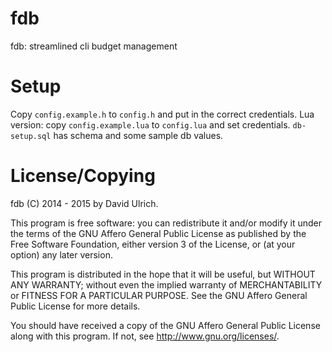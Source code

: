 # fdb #

fdb: streamlined cli budget management


# Setup #

Copy `config.example.h` to `config.h` and put in the correct credentials.
Lua version: copy `config.example.lua` to `config.lua` and set credentials.
`db-setup.sql` has schema and some sample db values.


# License/Copying #

fdb (C) 2014 - 2015  by David Ulrich.

This program is free software: you can redistribute it and/or modify
it under the terms of the GNU Affero General Public License as published
by the Free Software Foundation, either version 3 of the License, or
(at your option) any later version.

This program is distributed in the hope that it will be useful,
but WITHOUT ANY WARRANTY; without even the implied warranty of
MERCHANTABILITY or FITNESS FOR A PARTICULAR PURPOSE.  See the
GNU Affero General Public License for more details.

You should have received a copy of the GNU Affero General Public License
along with this program.  If not, see <http://www.gnu.org/licenses/>.
